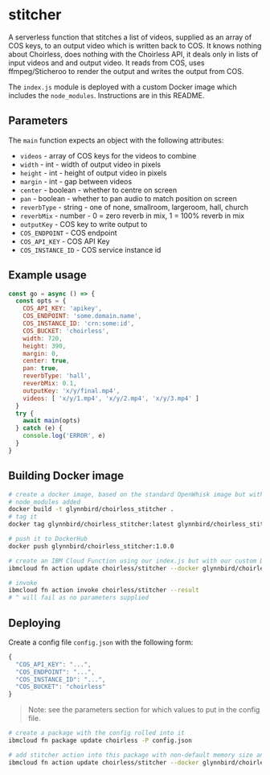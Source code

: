# stitcher

A serverless function that stitches a list of videos, supplied as an array of COS keys, to an output video which is written back to COS. It knows nothing about Choirless, does nothing with the Choirless API, it deals only in lists of input videos and and output video. It reads from COS, uses ffmpeg/Sticheroo to render the output and writes the output from COS.

The `index.js` module is deployed with a custom Docker image which includes the `node_modules`. Instructions are in this README.

## Parameters

The `main` function expects an object with the following attributes:

- `videos` - array of COS keys for the videos to combine
- `width` - int - width of output video in pixels
- `height` - int - height of output video in pixels
- `margin` - int - gap between videos
- `center` - boolean - whether to centre on screen
- `pan` - boolean - whether to pan audio to match position on screen
- `reverbType` - string - one of none, smallroom, largeroom, hall, church
- `reverbMix` - number - 0 = zero reverb in mix, 1 = 100% reverb in mix
- `outputKey` - COS key to write output to
- `COS_ENDPOINT` - COS endpoint
- `COS_API_KEY` - COS API Key
- `COS_INSTANCE_ID` - COS service instance id

## Example usage

```js
const go = async () => {
  const opts = {
    COS_API_KEY: 'apikey',
    COS_ENDPOINT: 'some.domain.name',
    COS_INSTANCE_ID: 'crn:some:id',
    COS_BUCKET: 'choirless',
    width: 720,
    height: 390,
    margin: 0,
    center: true,
    pan: true,
    reverbType: 'hall',
    reverbMix: 0.1,
    outputKey: 'x/y/final.mp4',
    videos: [ 'x/y/1.mp4', 'x/y/2.mp4', 'x/y/3.mp4' ]
  }
  try {
    await main(opts)
  } catch (e) {
    console.log('ERROR', e)
  }
}
```

## Building Docker image

```sh
# create a docker image, based on the standard OpenWhisk image but with our 
# node_modules added
docker build -t glynnbird/choirless_stitcher .
# tag it
docker tag glynnbird/choirless_stitcher:latest glynnbird/choirless_stitcher:1.0.0

# push it to DockerHub
docker push glynnbird/choirless_stitcher:1.0.0

# create an IBM Cloud Function using our index.js but with our custom Docker image
ibmcloud fn action update choirless/stitcher --docker glynnbird/choirless_stitcher:1.0.0 index.js --memory 2048 -t 600000

# invoke
ibmcloud fn action invoke choirless/stitcher --result 
# ^ will fail as no parameters supplied
```

## Deploying

Create a config file `config.json` with the following form:

```js
{
  "COS_API_KEY": "...",
  "COS_ENDPOINT": "...",
  "COS_INSTANCE_ID": "...",
  "COS_BUCKET": "choirless"
}
```

> Note: see the parameters section for which values to put in the config file.

```sh
# create a package with the config rolled into it
ibmcloud fn package update choirless -P config.json

# add stitcher action into this package with non-default memory size and execution limit
ibmcloud fn action update choirless/stitcher --docker glynnbird/choirless_stitcher:1.0.0 index.js --memory 2048 -t 600000
```